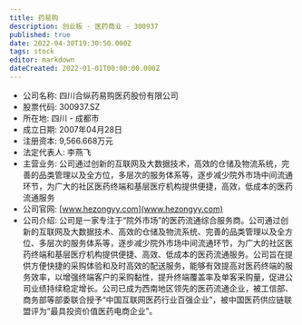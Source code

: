 ```yaml
---
title: 药易购
description: 创业板 - 医药商业 - 300937
published: true
date: 2022-04-30T19:30:50.000Z
tags: stock
editor: markdown
dateCreated: 2022-01-01T00:00:00.000Z
---
```


- 公司名称: 四川合纵药易购医药股份有限公司
- 股票代码: 300937.SZ
- 所在地: 四川 - 成都市
- 成立日期: 2007年04月28日
- 注册资本: 9,566.668万元
- 法定代表人: 李燕飞
- 主营业务: 公司通过创新的互联网及大数据技术，高效的仓储及物流系统，完善的品类管理以及全方位，多层次的服务体系等，逐步减少院外市场中间流通环节，为广大的社区医药终端和基层医疗机构提供便捷，高效，低成本的医药流通服务
- 公司官网: [www.hezongyy.com](www.hezongyy.com)
- 公司介绍: 公司是一家专注于“院外市场”的医药流通综合服务商。公司通过创新的互联网及大数据技术、高效的仓储及物流系统、完善的品类管理以及全方位、多层次的服务体系等，逐步减少院外市场中间流通环节，为广大的社区医药终端和基层医疗机构提供便捷、高效、低成本的医药流通服务。公司旨在提供方便快捷的采购体验和及时高效的配送服务，能够有效提高对医药终端的服务效率，以增强终端客户的采购黏性，提升终端覆盖率及单客采购量，促进公司业绩持续稳定增长。公司已成为西南地区领先的医药流通企业，被工信部、商务部等部委联合授予“中国互联网医药行业百强企业”，被中国医药供应链联盟评为“最具投资价值医药电商企业”。


